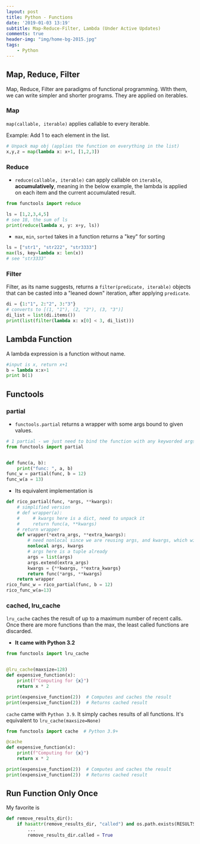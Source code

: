 ```yaml
---
layout: post
title: Python - Functions
date: '2019-01-03 13:19'
subtitle: Map-Reduce-Filter, Lambda (Under Active Updates)
comments: true
header-img: "img/home-bg-2015.jpg"
tags:
    - Python
---
```


## Map, Reduce, Filter

Map, Reduce, Filter are paradigms of functional programming. WIth them, we can write simpler and shorter programs. They are applied on iterables.

### Map

`map(callable, iterable)` applies callable to every iterable.

Example: Add 1 to each element in the list.

```python
# Unpack map obj (applies the function on everything in the list)
x,y,z = map(lambda x: x+1, [1,2,3]) 
```

### Reduce

- `reduce(callable, iterable)` can apply callable on `iterable`, **accumulatively**, meaning in the below example, the lambda is applied on each item and the current accumulated result.

```python
from functools import reduce

ls = [1,2,3,4,5]
# see 18, the sum of ls
print(reduce(lambda x, y: x+y, ls))
```

- `max`, `min`, `sorted` takes in a function returns a "key" for sorting

```python
ls = ["str1", "str222", "str3333"]
max(ls, key=lambda x: len(x))
# see "str3333"
```

### Filter

Filter, as its name suggests, returns a `filter(predicate, iterable)` objects that can be casted into a "leaned down" iteration, after applying `predicate`.

```python
di = {1:"1", 2:"2", 3:"3"}
# converts to [(1, "1"), (2, "2"), (3, "3")]
di_list = list(di.items())
print(list(filter(lambda x: x[0] < 3, di_list)))
```

## Lambda Function

A lambda expression is a function without name.

```python
#input is x, return x+1
b = lambda x:x+1
print b(1)
```

## Functools

### partial

- `functools.partial` returns a wrapper with some args bound to given values.

```python
# 1 partial - we just need to bind the function with any keyworded args
from functools import partial


def func(a, b): 
    print("func: ", a, b)
func_w = partial(func, b = 12)
func_w(a = 13)
```

- Its equivalent implementation is

```python
def rico_partial(func, *args, **kwargs):
    # simplified version
    # def wrapper(a): 
    #     # kwargs here is a dict, need to unpack it
    #     return func(a, **kwargs)
    # return wrapper
    def wrapper(*extra_args, **extra_kwargs):
        # need nonlocal since we are reusing args, and kwargs, which will be true local vars
        nonlocal args, kwargs
        # args here is a tuple already
        args = list(args)
        args.extend(extra_args)
        kwargs = {**kwargs, **extra_kwargs}
        return func(*args, **kwargs)
    return wrapper
rico_func_w = rico_partial(func, b = 12)
rico_func_w(a=13)
```

### cached, lru_cache

`lru_cache` caches the result of up to a maximum number of recent calls. Once there are more functions than the max, the least called functions are discarded.

- **It came with Python 3.2**

```python
from functools import lru_cache


@lru_cache(maxsize=128)
def expensive_function(x):
    print(f"Computing for {x}")
    return x * 2

print(expensive_function(2))  # Computes and caches the result
print(expensive_function(2))  # Returns cached result
```

`cache` came with `Python 3.9`. It simply caches results of all functions. It's equivalent to `lru_cache(maxsize=None)`

```python
from functools import cache  # Python 3.9+

@cache
def expensive_function(x):
    print(f"Computing for {x}")
    return x * 2

print(expensive_function(2))  # Computes and caches the result
print(expensive_function(2))  # Returns cached result
```

## Run Function Only Once

My favorite is

```python
def remove_results_dir():
    if hasattr(remove_results_dir, "called") and os.path.exists(RESULTS_DIR):
        ...
        remove_results_dir.called = True
```
